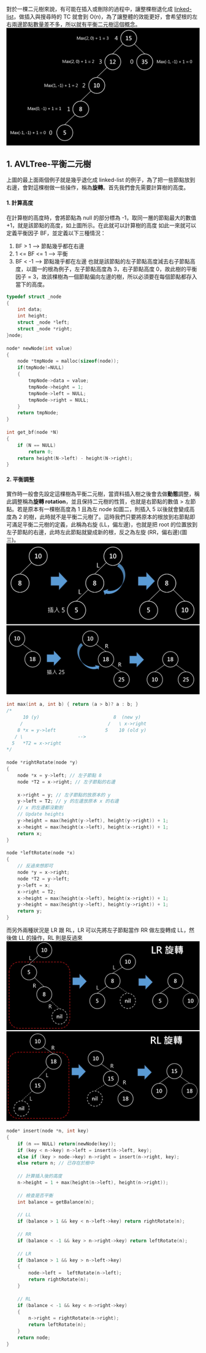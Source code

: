對於一棵二元樹來說，有可能在插入或刪除的過程中，讓整棵樹退化成 [linked-list](https://github.com/JrPhy/DS-AL/blob/master/List_and_Tree/LinkedList-%E5%96%AE%E5%90%91%E9%80%A3%E7%B5%90.md)，做插入與搜尋時的 TC 就會到 O(n)，為了讓整體的效能更好，會希望根的左右兩邊節點數量差不多，所以就有平衡二元樹這個概念。
![圖一Bad Tree](https://github.com/JrPhy/DS-AL/blob/master/pic/bad_tree.jpg)

## 1. AVLTree-平衡二元樹
上圖的最上面兩個例子就是幾乎退化成 linked-list 的例子，為了把一些節點放到右邊，會對這棵樹做一些操作，稱為**旋轉**。首先我們會先需要計算樹的高度。
#### 1. 計算高度
在計算樹的高度時，會將節點為 null 的部分標為 -1，取同一層的節點最大的數值 +1，就是該節點的高度，如上圖所示。在此就可以計算樹的高度
如此一來就可以定義平衡因子 BF，並定義以下三種情況：
1. BF > 1 --> 節點幾乎都在右邊
2. 1 <= BF <= 1 --> 平衡
3. BF < -1 --> 節點幾乎都在左邊
也就是該節點的左子節點高度減去右子節點高度，以圖一的根為例子，左子節點高度為 3，右子節點高度 0，故此樹的平衡因子 = 3，故該棵樹為一個節點偏向左邊的樹，所以必須要在每個節點都存入當下的高度。
```C
typedef struct _node
{
    int data;
    int height;
    struct _node *left;
    struct _node *right;
}node;

node* newNode(int value)
{
    node *tmpNode = malloc(sizeof(node));
    if(tmpNode!=NULL) 
    {
        tmpNode->data = value;
        tmpNode->height = 1;
        tmpNode->left = NULL;
        tmpNode->right = NULL;
    }
    return tmpNode;
}

int get_bf(node *N)  
{  
    if (N == NULL)  
        return 0;  
    return height(N->left) - height(N->right);  
}  
```
#### 2. 平衡調整
實作時一般會先設定這棵樹為平衡二元樹，當資料插入樹之後會去做**動態**調整，稱此調整稱為**旋轉 rotation**，並且保持二元樹的性質，也就是右節點的數值 > 左節點。若是原本有一棵樹高度為 1 且為左 node 如圖二，則插入 5 以後就會變成高度為 2 的樹，此時就不是平衡二元樹了。這時我們只要將原本的根放到右節點即可滿足平衡二元樹的定義，此稱為右旋 (LL，偏左邊)，也就是把 root 的位置放到左子節點的右邊，此時左此節點就變成新的根，反之為左旋 (RR，偏右邊)(圖三)。
![右旋 LL，偏左邊](https://github.com/JrPhy/DS-AL/blob/master/pic/TREE_right_rotation.jpg)
![左旋 RR，偏右邊](https://github.com/JrPhy/DS-AL/blob/master/pic/TREE_left_rotation.jpg)
```C
int max(int a, int b) { return (a > b)? a : b; } 
/*
      10 (y)                           8  (new y)
     /                               /   \ x->right
    8 *x = y->left                  5    10 (old y)
   / \                    -->
  5   *T2 = x->right
*/

node *rightRotate(node *y) 
{ 
    node *x = y->left; // 左子節點 8
    node *T2 = x->right; // 左子節點的右邊
  
    x->right = y; // 左子節點的放原本的 y
    y->left = T2; // y 的左邊放原本 x 的右邊
    // x 的左邊都沒動到
    // Update heights 
    y->height = max(height(y->left), height(y->right)) + 1; 
    x->height = max(height(x->left), height(x->right)) + 1; 
    return x; 
}
 
node *leftRotate(node *x)  
{
    // 反過來想即可
    node *y = x->right;  
    node *T2 = y->left;  
    y->left = x;  
    x->right = T2;  
    x->height = max(height(x->left), height(x->right)) + 1;
    y->height = max(height(y->left), height(y->right)) + 1;
    return y;  
}  
```
而另外兩種狀況是 LR 跟 RL，LR 可以先將左子節點當作 RR 做左旋轉成 LL，然後做 LL 的操作，RL 則是反過來
![右旋 LL，偏左邊](https://github.com/JrPhy/DS-AL/blob/master/pic/TREE_LR.jpg)
![左旋 RR，偏右邊](https://github.com/JrPhy/DS-AL/blob/master/pic/TREE_RL.jpg)
```C
node* insert(node *n, int key)
{
    if (n == NULL) return(newNode(key)); 
    if (key < n->key) n->left = insert(n->left, key); 
    else if (key > node->key) n->right = insert(n->right, key); 
    else return n; // 已存在於樹中

    // 計算插入後的高度
    n->height = 1 + max(height(n->left), height(n->right)); 
  
    // 檢查是否平衡
    int balance = getBalance(n);
  
    // LL
    if (balance > 1 && key < n->left->key) return rightRotate(n); 
  
    // RR
    if (balance < -1 && key > n->right->key) return leftRotate(n); 
  
    // LR
    if (balance > 1 && key > n->left->key) 
    { 
        node->left =  leftRotate(n->left); 
        return rightRotate(n); 
    } 
  
    // RL
    if (balance < -1 && key < n->right->key) 
    { 
        n->right = rightRotate(n->right); 
        return leftRotate(n); 
    } 
    return node;
}
```
